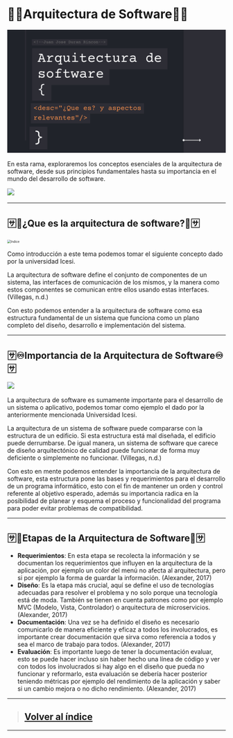 # **🔗📃Arquitectura de Software📃🔗**

![Portada](https://github.com/JuanJoseDuranRinconCAMPUS2/Investigacion-Arquitectura-Software/blob/Arquitectura-Software/imgs/investigacionAS.png?raw=true)

En esta rama, exploraremos los conceptos esenciales de la arquitectura de software, desde sus principios fundamentales hasta su importancia en el mundo del desarrollo de software.

![](https://i.pinimg.com/originals/dc/b2/42/dcb242f28517da9d098ee766280fbda8.gif)

------

## 🈂️🧨¿Que es la arquitectura de software?🧨🈂️

<img src="https://media.licdn.com/dms/image/C4E12AQHMIjOtY2ogyA/article-cover_image-shrink_720_1280/0/1612213925105?e=2147483647&v=beta&t=WOTPq1-EffMgVD3lhExgUXpZ7UhuIQ65S35YyfoBRDE" alt="Indice" style="zoom:50%;" />

Como introducción a este tema podemos tomar el siguiente concepto dado por la universidad Icesi.

La arquitectura de software define el conjunto de componentes de un sistema, las interfaces de comunicación de los mismos, y la manera como estos componentes se comunican entre ellos usando estas interfaces. (Villegas, n.d.)

Con esto podemos entender a la arquitectura de software como esa estructura fundamental de un sistema que funciona como un plano completo del diseño, desarrollo e implementación del sistema.

------

## 🈂️♾️Importancia de la Arquitectura de Software♾️🈂️

![](https://i.pinimg.com/originals/ca/1d/9e/ca1d9e9ee0036ff2d88cdd8d895f5244.gif)

La arquitectura de software es sumamente importante para el desarrollo de un sistema o aplicativo, podemos tomar como ejemplo el dado por la anteriormente mencionada Universidad Icesi.

La arquitectura de un sistema de software puede compararse con la estructura de un edificio. Si esta estructura está mal diseñada, el edificio puede derrumbarse. De igual manera, un sistema de software que carece de diseño arquitectónico de calidad puede funcionar de forma muy deficiente o simplemente no funcionar. (Villegas, n.d.)

Con esto en mente podemos entender la importancia de la arquitectura de software, esta estructura pone las bases y requerimientos para el desarrollo de un programa informático, esto con el fin de mantener un orden y control referente al objetivo esperado, además su importancia radica en la posibilidad de planear y esquema el proceso y funcionalidad del programa para poder evitar problemas de compatibilidad.

------

## 🈂️💫Etapas de la Arquitectura de Software💫🈂️

- **Requerimientos**: En esta etapa se recolecta la información y se documentan los requerimientos que influyen en la arquitectura de la aplicación, por ejemplo un color del menú no afecta al arquitectura, pero si por ejemplo la forma de guardar la información. (Alexander, 2017)
- **Diseño**: Es la etapa más crucial, aquí se define el uso de tecnologías adecuadas para resolver el problema y no solo porque una tecnología está de moda. También se tienen en cuenta patrones como por ejemplo MVC (Modelo, Vista, Controlador) o arquitectura de microservicios. (Alexander, 2017)
- **Documentación**: Una vez se ha definido el diseño es necesario comunicarlo de manera eficiente y eficaz a todos los involucrados, es importante crear documentación que sirva como referencia a todos y sea el marco de trabajo para todos. (Alexander, 2017)
- **Evaluación**: Es importante luego de tener la documentación evaluar, esto se puede hacer incluso sin haber hecho una línea de código y ver con todos los involucrados si hay algo en el diseño que pueda no funcionar y reformarlo, esta evaluación se debería hacer posterior teniendo métricas por ejemplo del rendimiento de la aplicación y saber si un cambio mejora o no dicho rendimiento. (Alexander, 2017)

[^Cita]: https://platzi.com/blog/que-es-arquitectura-de-software/

------

> ## [Volver al índice](https://github.com/JuanJoseDuranRinconCAMPUS2/Investigacion-Arquitectura-Software/tree/main)

------

